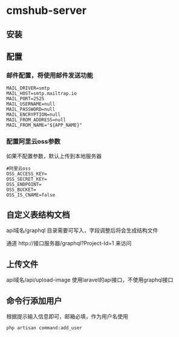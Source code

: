 # cmshub-server

## 安装
## 配置
### 邮件配置，将使用邮件发送功能
```
MAIL_DRIVER=smtp
MAIL_HOST=smtp.mailtrap.io
MAIL_PORT=2525
MAIL_USERNAME=null
MAIL_PASSWORD=null
MAIL_ENCRYPTION=null
MAIL_FROM_ADDRESS=null
MAIL_FROM_NAME="${APP_NAME}"
```
### 配置阿里云oss参数
如果不配置参数，默认上传到本地服务器
```
#阿里云oss
OSS_ACCESS_KEY=
OSS_SECRET_KEY=
OSS_ENDPOINT=
OSS_BUCKET=
OSS_IS_CNAME=false
```
## 自定义表结构文档
api域名/graphql 目录需要可写入，字段调整后将会生成结构文件

通道 http://接口服务器/graphql?Project-Id=1 来访问
## 上传文件
api域名/api/upload-image 使用laravel的api接口，不使用graphql接口

## 命令行添加用户
根据提示输入信息即可，邮箱必填，作为用户名使用
```
php artisan command:add_user
```